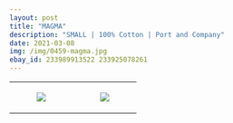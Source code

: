 ```yaml
---
layout: post
title: "MAGMA"
description: "SMALL | 100% Cotton | Port and Company"
date: 2021-03-08
img: /img/0459-magma.jpg
ebay_id: 233989913522 233925078261
---
```




<table style="width:100%;"><tr><td style="vertical-align:top;">
      <figure class="tmblr-full" data-orig-height="2048" data-orig-width="1365" data-orig-src="https://concertshirts.netlify.app/shirts/0459/0459-01.jpg"><img src="https://64.media.tumblr.com/095206d527ebaacbfb939c853a3b455d/9f60e7051105e047-13/s540x810/fea1d92bf61fce905ddcce37ae48aca33f365797.jpg" data-orig-height="2048" data-orig-width="1365" data-orig-src="https://concertshirts.netlify.app/shirts/0459/0459-01.jpg"/></figure></td>
    <td style="vertical-align:top;">
      <figure class="tmblr-full" data-orig-height="2048" data-orig-width="1365" data-orig-src="https://concertshirts.netlify.app/shirts/0459/0459-02.jpg"><img src="https://64.media.tumblr.com/79b304313f42d6cca795aaf3f3e79cad/9f60e7051105e047-bc/s540x810/89ea55fe7fd7a5a32ebc8145dd9ea046ab28f9e4.jpg" data-orig-height="2048" data-orig-width="1365" data-orig-src="https://concertshirts.netlify.app/shirts/0459/0459-02.jpg"/></figure></td>
  </tr></table>
